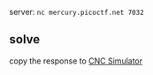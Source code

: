 server: `nc mercury.picoctf.net 7032`

## solve
copy the response to [CNC Simulator](https://gcodetutor.com/cnc-program-simulator.html)
